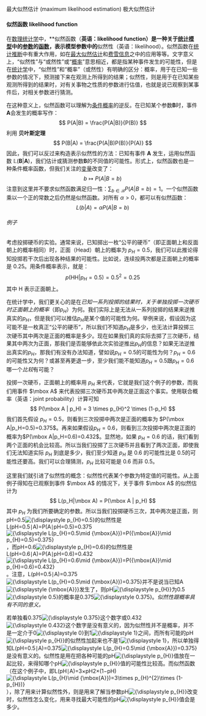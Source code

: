最大似然估计 (maximum likelihood estimation) 极大似然估计

#### 似然函数 likelihood function
在[数理统计学](https://zh.wikipedia.org/wiki/%E6%95%B0%E7%90%86%E7%BB%9F%E8%AE%A1%E5%AD%A6 "数理统计学")中，**似然函数（**英语：likelihood function）是一种关于[统计模型](https://zh.wikipedia.org/wiki/%E7%BB%9F%E8%AE%A1%E6%A8%A1%E5%9E%8B "统计模型")中的[参数](https://zh.wikipedia.org/wiki/%E6%AF%8D%E6%95%B8 "参数")的[函数](https://zh.wikipedia.org/wiki/%E5%87%BD%E6%95%B0 "函数")，表示模型参数中的**似然性（英语：likelihood）。似然函数在[统计推断](https://zh.wikipedia.org/wiki/%E7%B5%B1%E8%A8%88%E6%8E%A8%E8%AB%96 "统计推断")中有重大作用，如在[最大似然估计](https://zh.wikipedia.org/wiki/%E6%9C%80%E5%A4%A7%E4%BC%BC%E7%84%B6%E4%BC%B0%E8%AE%A1 "最大似然估计")和[费雪信息](https://zh.wikipedia.org/wiki/%E8%B4%B9%E9%9B%AA%E4%BF%A1%E6%81%AF "费雪信息")之中的应用等等。文字意义上，“似然性”与“或然性”或“[概率](https://zh.wikipedia.org/wiki/%E6%A6%82%E7%8E%87 "概率")”意思相近，都是指某种事件发生的可能性，但是在[统计学](https://zh.wikipedia.org/wiki/%E7%BB%9F%E8%AE%A1%E5%AD%A6 "统计学")中，“似然性”和“概率”（或然性）有明确的区分：概率，用于在已知一些参数的情况下，预测接下来在观测上所得到的结果；似然性，则是用于在已知某些观测所得到的结果时，对有关事物之性质的参数进行估值，也就是说已观察到某事件后，对相关参数进行猜测。

在这种意义上，似然函数可以理解为[条件概率](https://zh.wikipedia.org/wiki/%E6%9D%A1%E4%BB%B6%E6%A6%82%E7%8E%87 "条件概率")的逆反。在已知某个参数**B**时，事件**A**会发生的概率写作：
$$
P(A|B) = \frac{P(A|B)}{P(B)}
$$
利用 **贝叶斯定理**
$$
P(B|A) = \frac{P(A|B)P(B)}{P(A)}
$$
因此，我们可以反过来构造表示似然性的方法：已知有事件 **A** 发生，运用似然函数 $\mathbb L(\mathbf B|\mathbf A)$，我们估计或猜测参数**B**的不同值的可能性。形式上，似然函数也是一种条件概率函数，但我们关注的[变量](https://zh.wikipedia.org/wiki/%E5%8F%98%E9%87%8F "变量")改变了：
$$
b \mapsto P(A|B=b)
$$
注意到这里并不要求似然函数满足归一性：$\sum_{b\in\mathcal B} P(A|B=b)=1$。一个似然函数乘以一个正的常数之后仍然是似然函数。对所有 $\alpha>0$，都可以有似然函数：
$$
L(b|A) = \alpha P(A|B=b)
$$
###### 例子
考虑投掷硬币的实验。通常来说，已知掷出一枚“公平的硬币”（即正面朝上和反面朝上的概率相同）时，正面（Head）朝上的概率为 $p_H=0.5$，我们可以此推论得知投掷若干次后出现各种结果的可能性。比如说，连续投两次都是正面朝上的概率是 0.25。用条件概率表示，就是：
$$
p(\mathrm{HH}|p_{H}=0.5) = 0.5^2 = 0.25
$$
其中 $\mbox{H}$ 表示正面朝上。

在统计学中，我们更关心的是在*已知一系列投掷的结果时，关于单独投掷一次硬币时正面朝上的概率*（即$p_H$）为何。我们实际上是无法从一系列投掷的结果来逆推真实的$p_H$，但是我们可以推估$p_H$是某个值的可能性为何。举例来说，假设因为这可能不是一枚真正“公平的硬币”，所以我们不知道$p_H$是多少，也无法计算投掷三次硬币其中两次是正面的概率是多少。现在如果我们真的实际去掷了三次硬币，结果其中两次为正面，那我们是否能够依此次实验逆推出$p_H$的信息？如果无法逆推出真实的$p_H$，那我们有没有办法知道，譬如说$p_H=0.5$的可能性为何？$p_H=0.6$ 的可能性又为何？或甚至再更退一步，至少我们能不能知道$p_H=0.5$跟$p_H=0.6$哪一个*比较*有可能？

投掷一次硬币，正面朝上的概率用 $p_H$ 来代表，它就是我们这个例子的参数，而我们用事件 $\mbox A$ 来代表投掷三次硬币其中两次是正面这个事实。使用联合概率（英语：joint probability）计算可知
$$
P(\mbox A | p_H) = 3 \times p_{H}^2 \times (1-p_H)
$$
我们首先假设 $p_H=0.5$，则看到三次投掷中两次是正面的概率为 $P(\mbox A|p_H=0.5)=0.375$。再来如果假设$p_H=0.6$，则看到三次投掷中两次是正面的概率为$P(\mbox A|p_H=0.6)=0.432$。显然地，如果 $p_H=0.6$ 的话，我们看到两个正面的机会比较高。所以当我们投掷了三次硬币并且看到了两次正面，即使我们无法知道实际 $p_H$ 到底是多少，我们至少知道 $p_H$ 是 $0.6$ 的可能性比是 $0.5$的可能性还要高。我们可以合理猜测，$p_H$ 比较可能是 $0.6$ 而非 $0.5$。

这里我们就引进了似然性的概念：似然性代表某个参数为特定值的可能性。从上面例子得知在已观察到事件 $\mbox A$ 的情况下，关于事件 $\mbox A$ 的似然估计为
$$
L(p_H|\mbox A) = P(\mbox A | p_H)
$$
其中 $p_H$ 为我们所要确定的参数。所以当我们投掷硬币三次，其中两次是正面，则pH=0.5![{\displaystyle p_{H}=0.5}](https://wikimedia.org/api/rest_v1/media/math/render/svg/24b52f82140b64ef1559864293ef266ebb0500cd)的似然性是L(pH=0.5∣A)=P(A∣pH=0.5)=0.375![{\displaystyle L(p_{H}=0.5\mid {\mbox{A}})=P({\mbox{A}}\mid p_{H}=0.5)=0.375}](https://wikimedia.org/api/rest_v1/media/math/render/svg/673e50d143c223e28a239a455c780ccfe7bf333b)，而pH=0.6![{\displaystyle p_{H}=0.6}](https://wikimedia.org/api/rest_v1/media/math/render/svg/f9457df537bf2ee65cbea29efd87848395c1a167)的似然性是L(pH=0.6∣A)=P(A∣pH=0.6)=0.432![{\displaystyle L(p_{H}=0.6\mid {\mbox{A}})=P({\mbox{A}}\mid p_{H}=0.6)=0.432}](https://wikimedia.org/api/rest_v1/media/math/render/svg/e673c407c7d283d29f8dbed823fcbecef83d4f49)。注意，L(pH=0.5∣A)=0.375![{\displaystyle L(p_{H}=0.5\mid {\mbox{A}})=0.375}](https://wikimedia.org/api/rest_v1/media/math/render/svg/45dfba76d649bb6553b883daf7ca298cbada34a0)并不是说当已知A![{\displaystyle {\mbox{A}}}](https://wikimedia.org/api/rest_v1/media/math/render/svg/5ae904df569a1bc943ae9533602f29d39899c107)发生了，则pH![{\displaystyle p_{H}}](https://wikimedia.org/api/rest_v1/media/math/render/svg/249c90c847d6a2931229be04965e2395f7b0b297)为0.5![{\displaystyle 0.5}](https://wikimedia.org/api/rest_v1/media/math/render/svg/c867fe7d5d53ce2c0790852289b794c6ed185f36)的概率是0.375![{\displaystyle 0.375}](https://wikimedia.org/api/rest_v1/media/math/render/svg/7b71aa684690d215fe9044c62feac308764698fc)。_似然性跟概率具有不同的意义。_

若单独看0.375![{\displaystyle 0.375}](https://wikimedia.org/api/rest_v1/media/math/render/svg/7b71aa684690d215fe9044c62feac308764698fc)这个数字或0.432![{\displaystyle 0.432}](https://wikimedia.org/api/rest_v1/media/math/render/svg/d33ef0024e03588e79f416da5790ae42d4a5158b)这个数字是没有意义的，因为似然性并不是概率，并不是一定介于0![{\displaystyle 0}](https://wikimedia.org/api/rest_v1/media/math/render/svg/2aae8864a3c1fec9585261791a809ddec1489950)到1![{\displaystyle 1}](https://wikimedia.org/api/rest_v1/media/math/render/svg/92d98b82a3778f043108d4e20960a9193df57cbf)之间，而所有可能的pH![{\displaystyle p_{H}}](https://wikimedia.org/api/rest_v1/media/math/render/svg/249c90c847d6a2931229be04965e2395f7b0b297)的似然性加起来也不是1![{\displaystyle 1}](https://wikimedia.org/api/rest_v1/media/math/render/svg/92d98b82a3778f043108d4e20960a9193df57cbf)，所以单独得知L(pH=0.5∣A)=0.375![{\displaystyle L(p_{H}=0.5\mid {\mbox{A}})=0.375}](https://wikimedia.org/api/rest_v1/media/math/render/svg/45dfba76d649bb6553b883daf7ca298cbada34a0)是没有意义的。似然性是用在把各种可能的pH![{\displaystyle p_{H}}](https://wikimedia.org/api/rest_v1/media/math/render/svg/249c90c847d6a2931229be04965e2395f7b0b297)值放在一起比较，来得知哪个pH![{\displaystyle p_{H}}](https://wikimedia.org/api/rest_v1/media/math/render/svg/249c90c847d6a2931229be04965e2395f7b0b297)值的可能性比较高。而似然函数（在这个例子中，即L(pH∣A)=3×pH2×(1−pH)![{\displaystyle L(p_{H}\mid {\mbox{A}})=3\times p_{H}^{2}\times (1-p_{H})}](https://wikimedia.org/api/rest_v1/media/math/render/svg/a1fe809e59c1f77ccb5c2ba49969185c7c6a7c7a)），除了用来计算似然性外，则是用来了解当参数pH![{\displaystyle p_{H}}](https://wikimedia.org/api/rest_v1/media/math/render/svg/249c90c847d6a2931229be04965e2395f7b0b297)改变时，似然性怎么变化，用来寻找最大可能性的pH![{\displaystyle p_{H}}](https://wikimedia.org/api/rest_v1/media/math/render/svg/249c90c847d6a2931229be04965e2395f7b0b297)值会是多少。